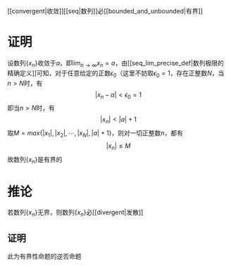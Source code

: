 [[convergent|收敛]][[seq|数列]]必[[bounded_and_unbounded|有界]]
# 证明
设数列$\{x_n\}$收敛于$a$，即$\lim_{n\to\infty}x_n=a$，由[[seq_lim_precise_def|数列极限的精确定义]]可知，对于任意给定的正数$\epsilon_0$（这里不妨取$\epsilon_0=1$，存在正整数$N$，当$n>N$时，有
$$|x_n-a|<\epsilon_0=1$$
即当$n>N$时，有
$$|x_{n}|<|a|+1$$
取$M=max\{|x_{1}|,|x_{2}|,\cdots,|x_{N}|,|a|+1\}$，则对一切正整数$n$，都有
$$|x_{n}|\le M$$
故数列$\{x_{n}\}$是有界的

# 推论
若数列$\{x_{n}\}$无界，则数列$\{x_{n}\}$必[[divergent|发散]]
## 证明
此为有界性命题的逆否命题